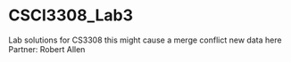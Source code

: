 # CSCI3308_Lab3
Lab solutions for CS3308
this might cause a merge conflict
new data here
Partner: Robert Allen
